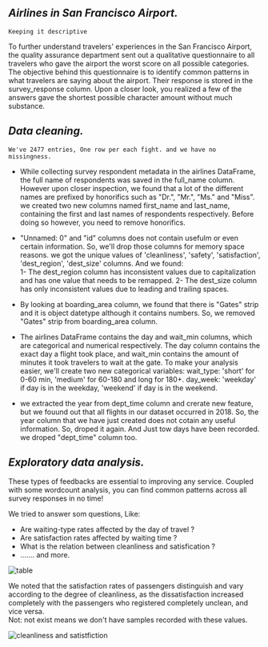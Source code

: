 ## ***Airlines in San Francisco Airport.***
    Keeping it descriptive

To further understand travelers' experiences in the San Francisco Airport, the quality assurance department sent out a qualitative questionnaire to all travelers 
who gave the airport the worst score on all possible categories. 
The objective behind this questionnaire is to identify common patterns in what travelers are saying about the airport.
Their response is stored in the survey_response column. Upon a closer look, you realized a few of the answers gave the shortest possible character amount without much substance.

## ***Data cleaning.***
    We've 2477 entries, One row per each fight. and we have no missingness.

- While collecting survey respondent metadata in the airlines DataFrame, the full name of respondents was saved in the full_name column. However upon closer inspection, 
we found that a lot of the different names are prefixed by honorifics such as "Dr.", "Mr.", "Ms." and "Miss".
we created two new columns named first_name and last_name, containing the first and last names of respondents respectively.
Before doing so however, you need to remove honorifics.

- "Unnamed: 0" and "id" columns does not contain usefulm or even certain information. So, we'll drop those columns for memory space reasons.
we got the unique values of 'cleanliness', 'safety', 'satisfaction', 'dest_region', 'dest_size' columns. 
And we found:  
    1- The dest_region column has inconsistent values due to capitalization and has one value that needs to be remapped.
    2- The dest_size column has only inconsistent values due to leading and trailing spaces.

- By looking at boarding_area column, we found that there is "Gates" strip and it is object datetype although it contains numbers.
So, we removed "Gates" strip from boarding_area column.

- The airlines DataFrame contains the day and wait_min columns, which are categorical and numerical respectively. The day column contains the exact day a flight took place, and wait_min contains the amount of minutes it took travelers to wait at the gate.
To make your analysis easier, we'll create two new categorical variables:
wait_type:
    'short' for 0-60 min, 'medium' for 60-180 and long for 180+.
day_week:
    'weekday' if day is in the weekday, 'weekend' if day is in the weekend.

- we extracted the year from dept_time column and crerate new feature, but we fouund out that all flights in our dataset occurred in 2018. So, the year column that we have just created does not cotain any useful information. So, droped it again. And Just tow days have been recorded. we droped "dept_time" column too.

## ***Exploratory data analysis.***
These types of feedbacks are essential to improving any service.
Coupled with some wordcount analysis, you can find common patterns across all survey responses in no time!

We tried to answer som questions, Like:
- Are waiting-type rates affected by the day of travel ?
- Are satisfaction rates affected by waiting time ?
- What is the relation between cleanliness and satisfication ?
- ....... and more.

![table](https://user-images.githubusercontent.com/84151016/155775458-35c34f5d-1aa8-4339-8210-dd66e5b248e8.jpeg)



We noted that the satisfaction rates of passengers distinguish and vary according to the degree of cleanliness, as the dissatisfaction increased completely with the passengers who registered completely unclean, and vice versa.
<br> Not: not exist means we don't have samples recorded with these values.

![cleanliness and satistfiction](https://user-images.githubusercontent.com/84151016/155775494-681bcf55-8964-422f-8e6e-d04efc7bf7f5.jpeg)

